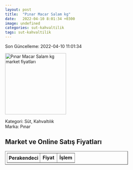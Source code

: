```yaml
---
layout: post
title:  "Pınar Macar Salam kg"
date:   2022-04-10 8:01:34 +0300
image: undefined
categories: sut-kahvaltilik
tags: sut-kahvaltilik
---
```


Son Güncelleme: 2022-04-10 11:01:34

<img src="undefined" width="200" alt="Pınar Macar Salam kg market fiyatları" />

Kategori: Süt, Kahvaltılık
<br />
Marka: Pınar

<h2>Market ve Online Satış Fiyatları</h2>

<table border="1" style="padding: 5px;width:80%;">
  <tr>
    <td style="padding: 5px;"><strong>Perakendeci</strong></td>
    <td><strong>Fiyat</strong></td>
    <td><strong>İşlem</strong></td>
  </tr>
  
</table>
